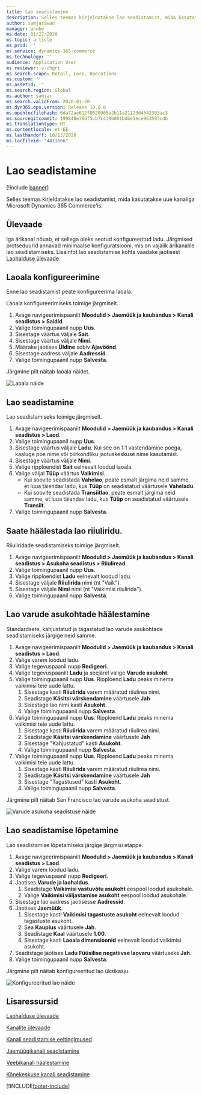 ```yaml
---
title: Lao seadistamine
description: Selles teemas kirjeldatakse lao seadistamist, mida kasutatakse uue kanaliga Microsoft Dynamics 365 Commerce'is.
author: samjarawan
manager: annbe
ms.date: 01/27/2020
ms.topic: article
ms.prod: ''
ms.service: dynamics-365-commerce
ms.technology: ''
audience: Application User
ms.reviewer: v-chgri
ms.search.scope: Retail, Core, Operations
ms.custom: ''
ms.assetid: ''
ms.search.region: Global
ms.author: samjar
ms.search.validFrom: 2020-01-20
ms.dyn365.ops.version: Release 10.0.8
ms.openlocfilehash: 6da72ae612f0520965a2b11a21123d4642303ac3
ms.sourcegitcommit: 199848e78df5cb7c439b001bdbe1ece963593cdb
ms.translationtype: HT
ms.contentlocale: et-EE
ms.lasthandoff: 10/13/2020
ms.locfileid: "4411666"
---
```

# <a name="warehouse-set-up"></a>Lao seadistamine


[!include [banner](includes/banner.md)]

Selles teemas kirjeldatakse lao seadistamist, mida kasutatakse uue kanaliga Microsoft Dynamics 365 Commerce'is.

## <a name="overview"></a>Ülevaade

Iga ärikanal nõuab, et sellega oleks seotud konfigureeritud ladu. Järgmised protseduurid annavad minimaalse konfiguratsiooni, mis on vajalik ärikanalile lao seadistamiseks. Lisainfot lao seadistamise kohta vaadake jaotisest [Laohalduse ülevaade](../supply-chain/warehousing/warehouse-management-overview.md?toc=/dynamics365/commerce/toc.json).

## <a name="configure-a-warehouse-site"></a>Laoala konfigureerimine

Enne lao seadistamist peate konfigureerima laoala.

Laoala konfigureerimiseks toimige järgmiselt.

1. Avage navigeerimispaanilt **Moodulid \> Jaemüük ja kaubandus \> Kanali seadistus \> Saidid**.
1. Valige toimingupaanil nupp **Uus**.
1. Sisestage väärtus väljale **Sait**.
1. Sisestage väärtus väljale **Nimi**.
1. Määrake jaotises **Üldine** sobiv **Ajavöönd**.
1. Sisestage aadress väljale **Aadressid**.
1. Valige toimingupaanil nupp **Salvesta**.

Järgmine pilt näitab laoala näidet.

![Laoala näide](media/warehouse-site.png)

## <a name="set-up-a-warehouse"></a>Lao seadistamine

Lao seadistamiseks toimige järgmiselt.

1. Avage navigeerimispaanilt **Moodulid \> Jaemüük ja kaubandus \> Kanali seadistus \> Laod**.
1. Valige toimingupaanil nupp **Uus**.
1. Sisestage väärtus väljale **Ladu**.  Kui see on 1:1 vastendamine poega, kaaluge poe nime või piirkondliku jaotuskeskuse nime kasutamist.
1. Sisestage väärtus väljale **Nimi**.
1. Valige ripploendist **Sait** eelnevalt loodud laoala.
1. Valige väljal **Tüüp** väärtus **Vaikimisi**.
    - Kui soovite seadistada **Vahelao**, peate esmalt järgima neid samme, et luua täiendav ladu, kus **Tüüp** on seadistatud väärtusele **Vaheladu**.
    - Kui soovite seadistada **Transiitlao**, peate esmalt järgima neid samme, et luua täiendav ladu, kus **Tüüp** on seadistatud väärtusele **Transiit**.
1. Valige toimingupaanil nupp **Salvesta**.

## <a name="set-up-inventory-aisles"></a>Saate häälestada lao riiuliridu.

Riiuliridade seadistamiseks toimige järgmiselt.

1. Avage navigeerimispaanilt **Moodulid \> Jaemüük ja kaubandus \> Kanali seadistus \> Asukoha seadistus \> Riiuliread**.
1. Valige toimingupaanil nupp **Uus**.
1. Valige ripploendist **Ladu** eelnevalt loodud ladu.
1. Sisestage väljale **Riiulirida** nimi (nt "Vaik").
1. Sisestage väljale **Nimi** nimi (nt "Vaikimisi riiulirida").
1. Valige toimingupaanil nupp **Salvesta**.

## <a name="set-up-warehouse-inventory-locations"></a>Lao varude asukohtade häälestamine

Standardsete, kahjustatud ja tagastatud lao varude asukohtade seadistamiseks järgige neid samme.

1. Avage navigeerimispaanilt **Moodulid \> Jaemüük ja kaubandus \> Kanali seadistus \> Laod**.
1. Valige varem loodud ladu.
1. Valige tegevuspaanil nupp **Redigeeri**.
1. Valige tegevuspaanilt **Ladu** ja seejärel valige **Varude asukoht**.
1. Valige toimingupaanil nupp **Uus**. Ripploend **Ladu** peaks minema vaikimisi teie uude lattu.
    1. Sisestage kasti **Riiulirida** varem määratud riiulirea nimi. 
    1. Seadistage **Käsitsi värskendamine** väärtusele **Jah**
    1. Sisestage lao nimi kasti **Asukoht**.
    1. Valige toimingupaanil nupp **Salvesta**.
 1. Valige toimingupaanil nupp **Uus**.  Ripploend **Ladu** peaks minema vaikimisi teie uude lattu.
    1. Sisestage kasti **Riiulirida** varem määratud riiulirea nimi.  
    1. Seadistage **Käsitsi värskendamine** väärtusele **Jah**
    1. Sisestage "Kahjustatud" kasti **Asukoht**.
    1. Valige toimingupaanil nupp **Salvesta**.
 1. Valige toimingupaanil nupp **Uus**.  Ripploend **Ladu** peaks minema vaikimisi teie uude lattu.
    1. Sisestage kasti **Riiulirida** varem määratud riiulirea nimi. 
    1. Seadistage **Käsitsi värskendamine** väärtusele **Jah**
    1. Sisestage "Tagastused" kasti **Asukoht**.
    1. Valige toimingupaanil nupp **Salvesta**.
    
Järgmine pilt näitab San Francisco lao varude asukoha seadistust.

![Varude asukoha seadistuse näide](media/warehouse-inventory-locations.png)
    
## <a name="complete-warehouse-setup"></a>Lao seadistamise lõpetamine

Lao seadistamise lõpetamiseks järgige järgmisi etappe.

1. Avage navigeerimispaanilt **Moodulid \> Jaemüük ja kaubandus \> Kanali seadistus \> Laod**.
1. Valige varem loodud ladu.
1. Valige tegevuspaanil nupp **Redigeeri**.
1. Jaotises **Varude ja laohaldus**.
    1. Seadistage **Vaikimisi vastuvõtu asukoht** eespool loodud asukohale.
    1. Valige **Vaikimisi väljastamise asukoht** eespool loodud asukohale.
1. Sisestage lao aadress jaotisesse **Aadressid**.
1. Jaotises **Jaemüük**. 
    1. Sisestage kasti **Vaikimisi tagastuste asukoht** eelnevalt loodud tagastuste asukoht.
    1. Sea **Kauplus** väärtusele **Jah**.
    1. Seadistage **Kaal** väärtusele **1.00**. 
    1. Sisestage kasti **Laoala dimensioonid** eelnevalt loodud vaikimisi asukoht.
1. Seadistage jaotises **Ladu** **Füüsilise negatiivse laovaru** väärtuseks **Jah**.
1. Valige toimingupaanil nupp **Salvesta**.

Järgmine pilt näitab konfigureeritud lao üksikasju.

![Konfigureeritud lao näide](media/warehouse-sample.png)

## <a name="additional-resources"></a>Lisaressursid

[Laohalduse ülevaade](../supply-chain/warehousing/warehouse-management-overview.md?toc=/dynamics365/commerce/toc.json)

[Kanalite ülevaade](channels-overview.md)

[Kanali seadistamise eeltingimused](channels-prerequisites.md)

[Jaemüügikanali seadistamine](channel-setup-retail.md)
    
[Veebikanali häälestamine](channel-setup-online.md)

[Kõnekeskuse kanali seadistamine](channel-setup-callcenter.md)







[!INCLUDE[footer-include](../includes/footer-banner.md)]